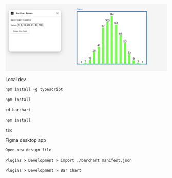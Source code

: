 ![Screenshot of the plugin](./screenshot.png)


Local dev

```
npm install -g typescript

npm install

cd barchart

npm install

tsc
```

Figma desktop app

```
Open new design file

Plugins > Development > import ./barchart manifest.json

Plugins > Development > Bar Chart
```